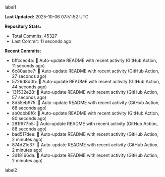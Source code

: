 
label1 
<!-- ACTIVITY_START -->
**Last Updated:** 2025-10-06 07:51:52 UTC

**Repository Stats:**
- Total Commits: 45327
- Last Commit: 11 seconds ago

**Recent Commits:**
- bffccec4a: 🤖 Auto-update README with recent activity (GitHub Action, 11 seconds ago)
- 6c80aabe7: 🤖 Auto-update README with recent activity (GitHub Action, 27 seconds ago)
- 5726d8d0b: 🤖 Auto-update README with recent activity (GitHub Action, 44 seconds ago)
- 131532e28: 🤖 Auto-update README with recent activity (GitHub Action, 57 seconds ago)
- 8d55eb975: 🤖 Auto-update README with recent activity (GitHub Action, 68 seconds ago)
- ab0dbb8f6: 🤖 Auto-update README with recent activity (GitHub Action, 80 seconds ago)
- 281f977b5: 🤖 Auto-update README with recent activity (GitHub Action, 88 seconds ago)
- bad517dee: 🤖 Auto-update README with recent activity (GitHub Action, 2 minutes ago)
- 874d21e37: 🤖 Auto-update README with recent activity (GitHub Action, 2 minutes ago)
- 3d18166da: 🤖 Auto-update README with recent activity (GitHub Action, 2 minutes ago)
<!-- ACTIVITY_END -->

label2
